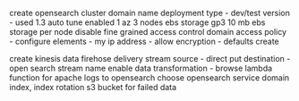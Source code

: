 create opensearch cluster
domain name
deployment type - dev/test
version - used 1.3
auto tune enabled
1 az
3 nodes
ebs storage
gp3
10 mb ebs storage per node
disable fine grained access control
domain access policy - configure
elements - my ip address - allow
encryption - defaults
create

create kinesis data firehose delivery stream
source - direct put
destination - open search
stream name
enable data transformation - browse lambda function for apache logs to opensearch
choose opensearch service domain
index, index rotation
s3 bucket for failed data


